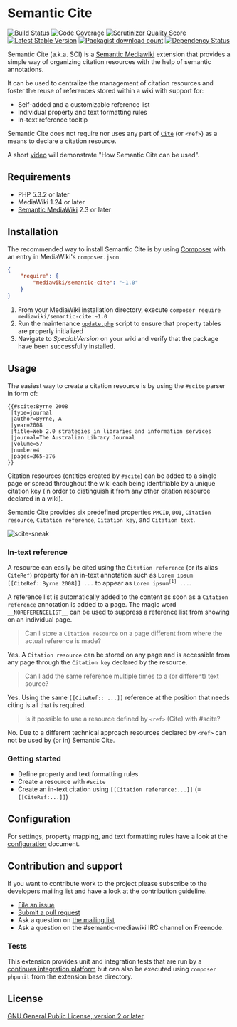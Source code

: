 # Semantic Cite

[![Build Status](https://secure.travis-ci.org/SemanticMediaWiki/SemanticCite.svg?branch=master)](http://travis-ci.org/SemanticMediaWiki/SemanticCite)
[![Code Coverage](https://scrutinizer-ci.com/g/SemanticMediaWiki/SemanticCite/badges/coverage.png?s=f3501ede0bcc98824aa51501eb3647ecf71218c0)](https://scrutinizer-ci.com/g/SemanticMediaWiki/SemanticCite/)
[![Scrutinizer Quality Score](https://scrutinizer-ci.com/g/SemanticMediaWiki/SemanticCite/badges/quality-score.png?s=d9aac7e68e6554f95b0a89608cbc36985429d819)](https://scrutinizer-ci.com/g/SemanticMediaWiki/SemanticCite/)
[![Latest Stable Version](https://poser.pugx.org/mediawiki/semantic-cite/version.png)](https://packagist.org/packages/mediawiki/semantic-cite)
[![Packagist download count](https://poser.pugx.org/mediawiki/semantic-cite/d/total.png)](https://packagist.org/packages/mediawiki/semantic-cite)
[![Dependency Status](https://www.versioneye.com/php/mediawiki:semantic-cite/badge.png)](https://www.versioneye.com/php/mediawiki:semantic-cite)

Semantic Cite (a.k.a. SCI) is a [Semantic Mediawiki][smw] extension that provides a simple
way of organizing citation resources with the help of semantic annotations.

It can be used to centralize the management of citation resources and foster the
reuse of references stored within a wiki with support for:

- Self-added and a customizable reference list
- Individual property and text formatting rules
- In-text reference tooltip

Semantic Cite does not require nor uses any part of [`Cite`][mw-cite] (or `<ref>`)
as a means to declare a citation resource.

A short [video](https://vimeo.com/126189455) will demonstrate "How Semantic Cite can be used".

## Requirements

- PHP 5.3.2 or later
- MediaWiki 1.24 or later
- [Semantic MediaWiki][smw] 2.3 or later

## Installation

The recommended way to install Semantic Cite is by using [Composer][composer] with an entry in MediaWiki's `composer.json`.

```json
{
	"require": {
		"mediawiki/semantic-cite": "~1.0"
	}
}
```
1. From your MediaWiki installation directory, execute
   `composer require mediawiki/semantic-cite:~1.0`
2. Run the maintenance [`update.php`][mw-update] script to ensure that property tables
   are properly initialized
3. Navigate to _Special:Version_ on your wiki and verify that the package
   have been successfully installed.

## Usage

The easiest way to create a citation resource is by using the `#scite` parser in form of:

```
{{#scite:Byrne 2008
 |type=journal
 |author=Byrne, A
 |year=2008
 |title=Web 2.0 strategies in libraries and information services
 |journal=The Australian Library Journal
 |volume=57
 |number=4
 |pages=365-376
}}
```

Citation resources (entities created by `#scite`) can be added to a single page
or spread throughout the wiki each being identifiable by a unique citation key
(in order to distinguish it from any other citation resource declared in a wiki).

Semantic Cite provides six predefined properties `PMCID`, `DOI`, `Citation resource`, `Citation reference`,
`Citation key`, and `Citation text`.

![scite-sneak](https://cloud.githubusercontent.com/assets/1245473/8370671/7d8bfeac-1bcb-11e5-9007-79a3d39f70ce.png)

### In-text reference

A resource can easily be cited using the `Citation reference` (or its alias `CiteRef`)
property for an in-text annotation such as `Lorem ipsum [[CiteRef::Byrne 2008]] ...` to appear as
`Lorem ipsum`<sup>`[1]`</sup>` ...`.

A reference list is automatically added to the content as soon as a `Citation reference`
annotation is added to a page. The magic word `__NOREFERENCELIST__` can be used to suppress
a reference list from showing on an individual page.

> Can I store a `Citation resource` on a page different from where the actual reference is made?

Yes. A `Citation resource` can be stored on any page and is accessible from any page
through the `Citation key` declared by the resource.

> Can I add the same reference multiple times to a (or different) text source?

Yes. Using the same `[[CiteRef:: ...]]` reference at the position that needs citing
is all that is required.

> Is it possible to use a resource defined by `<ref>` (Cite) with #scite?

No. Due to a different technical approach resources declared by `<ref>` can not be used
by (or in) Semantic Cite.

### Getting started

- Define property and text formatting rules
- Create a resource with `#scite`
- Create an in-text citation using `[[Citation reference:...]]` (= `[[CiteRef:...]]`)

## Configuration

For settings, property mapping, and text formatting rules have a look at the [configuration](https://github.com/SemanticMediaWiki/SemanticCite/blob/master/CONFIGURATION.md) document.

## Contribution and support

If you want to contribute work to the project please subscribe to the developers mailing list and
have a look at the contribution guideline.

* [File an issue](https://github.com/SemanticMediaWiki/SemanticCite/issues)
* [Submit a pull request](https://github.com/SemanticMediaWiki/SemanticCite/pulls)
* Ask a question on [the mailing list](https://semantic-mediawiki.org/wiki/Mailing_list)
* Ask a question on the #semantic-mediawiki IRC channel on Freenode.

### Tests

This extension provides unit and integration tests that are run by a [continues integration platform][travis]
but can also be executed using `composer phpunit` from the extension base directory.

## License

[GNU General Public License, version 2 or later][gpl-licence].

[smw]: https://github.com/SemanticMediaWiki/SemanticMediaWiki
[contributors]: https://github.com/SemanticMediaWiki/SemanticCite/graphs/contributors
[travis]: https://travis-ci.org/SemanticMediaWiki/SemanticCite
[gpl-licence]: https://www.gnu.org/copyleft/gpl.html
[composer]: https://getcomposer.org/
[mw-cite]: https://github.com/wikimedia/mediawiki-extensions-Cite
[mw-update]: https://www.mediawiki.org/wiki/Manual:Update.php
